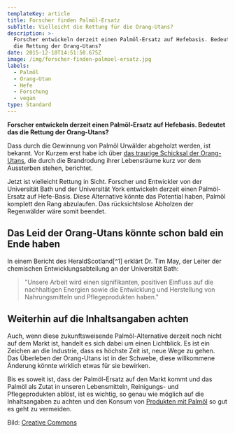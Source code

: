 ```yaml
---
templateKey: article
title: Forscher finden Palmöl-Ersatz
subTitle: Vielleicht die Rettung für die Orang-Utans?
description: >-
  Forscher entwickeln derzeit einen Palmöl-Ersatz auf Hefebasis. Bedeutet das
  die Rettung der Orang-Utans?
date: 2015-12-10T14:51:50.675Z
image: /img/forscher-finden-palmoel-ersatz.jpg
labels:
  - Palmöl
  - Orang-Utan
  - Hefe
  - Forschung
  - vegan
type: Standard
---
```


**Forscher entwickeln derzeit einen Palmöl-Ersatz auf Hefebasis. Bedeutet das
die Rettung der Orang-Utans?**

Dass durch die Gewinnung von Palmöl Urwälder abgeholzt werden, ist bekannt. Vor
Kurzem erst habe ich über
[das traurige Schicksal der Orang-Utans](2020/04/feuer-im-regenwald), die durch
die Brandrodung ihrer Lebensräume kurz vor dem Aussterben stehen, berichtet.

Jetzt ist vielleicht Rettung in Sicht. Forscher und Entwickler von der
Universität Bath und der Universität York entwickeln derzeit einen Palmöl-Ersatz
auf Hefe-Basis. Diese Alternative könnte das Potential haben, Palmöl komplett
den Rang abzulaufen. Das rücksichtslose Abholzen der Regenwälder wäre somit
beendet.

## Das Leid der Orang-Utans könnte schon bald ein Ende haben

In einem Bericht des HeraldScotland\[^1] erklärt Dr. Tim May, der Leiter der
chemischen Entwicklungsabteilung an der Universität Bath:

> "Unsere Arbeit wird einen signifikanten, positiven Einfluss auf die
> nachhaltigen Energien sowie die Entwicklung und Herstellung von
> Nahrungsmitteln und Pflegeprodukten haben."

## Weiterhin auf die Inhaltsangaben achten

Auch, wenn diese zukunftsweisende Palmöl-Alternative derzeit noch nicht auf dem
Markt ist, handelt es sich dabei um einen Lichtblick. Es ist ein Zeichen an die
Industrie, dass es höchste Zeit ist, neue Wege zu gehen. Das Überleben der
Orang-Utans ist in der Schwebe, diese willkommene Änderung könnte wirklich etwas
für sie bewirken.

Bis es soweit ist, dass der Palmöl-Ersatz auf den Markt kommt und das Palmöl als
Zutat in unseren Lebensmitteln, Reinigungs- und Pflegeprodukten ablöst, ist es
wichtig, so genau wie möglich auf die Inhaltsangaben zu achten und den Konsum
von [Produkten mit Palmöl](https://cardamonchai.com/2015/05/palmoel/) so gut es
geht zu vermeiden.

[^1]:
    [Bericht im Herald Scotland](http://www.heraldscotland.com/news/14127733.Scientists_look_to_create_yeast_based_alternative_to_palm_oil/)

Bild:
[Creative Commons](https://commons.wikimedia.org/wiki/File:Yeast_agar_plate-01.jpg)
